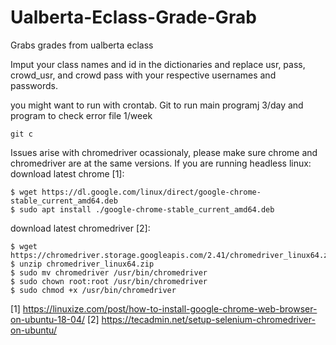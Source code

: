 # Ualberta-Eclass-Grade-Grab
Grabs grades from ualberta eclass

Imput your class names and id in the dictionaries and replace usr, pass, crowd_usr, and crowd pass 
with your respective usernames and passwords.

you might want to run with crontab.
Git to run main programj 3/day and program to check error file 1/week
```
git c
```
Issues arise with chromedriver ocassionaly, please make sure chrome and chromedriver are at the same versions. 
If you are running headless linux:
download latest chrome [1]: 
```
$ wget https://dl.google.com/linux/direct/google-chrome-stable_current_amd64.deb
$ sudo apt install ./google-chrome-stable_current_amd64.deb
```
download latest chromedriver [2]:
```
$ wget https://chromedriver.storage.googleapis.com/2.41/chromedriver_linux64.zip
$ unzip chromedriver_linux64.zip
$ sudo mv chromedriver /usr/bin/chromedriver
$ sudo chown root:root /usr/bin/chromedriver
$ sudo chmod +x /usr/bin/chromedriver
```

[1] https://linuxize.com/post/how-to-install-google-chrome-web-browser-on-ubuntu-18-04/
[2] https://tecadmin.net/setup-selenium-chromedriver-on-ubuntu/
